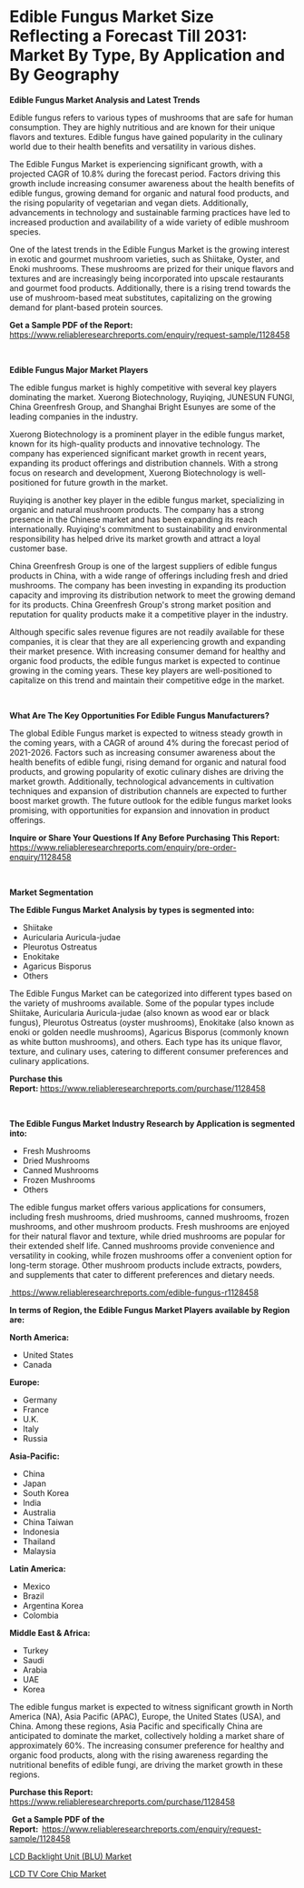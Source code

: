 <p><h1>Edible Fungus Market Size Reflecting a Forecast Till 2031: Market By Type, By Application and By Geography</h1></p><p><strong>Edible Fungus Market Analysis and Latest Trends</strong></p>
<p><p>Edible fungus refers to various types of mushrooms that are safe for human consumption. They are highly nutritious and are known for their unique flavors and textures. Edible fungus have gained popularity in the culinary world due to their health benefits and versatility in various dishes.</p><p>The Edible Fungus Market is experiencing significant growth, with a projected CAGR of 10.8% during the forecast period. Factors driving this growth include increasing consumer awareness about the health benefits of edible fungus, growing demand for organic and natural food products, and the rising popularity of vegetarian and vegan diets. Additionally, advancements in technology and sustainable farming practices have led to increased production and availability of a wide variety of edible mushroom species.</p><p>One of the latest trends in the Edible Fungus Market is the growing interest in exotic and gourmet mushroom varieties, such as Shiitake, Oyster, and Enoki mushrooms. These mushrooms are prized for their unique flavors and textures and are increasingly being incorporated into upscale restaurants and gourmet food products. Additionally, there is a rising trend towards the use of mushroom-based meat substitutes, capitalizing on the growing demand for plant-based protein sources.</p></p>
<p><strong>Get a Sample PDF of the Report:&nbsp;</strong> <a href="https://www.reliableresearchreports.com/enquiry/request-sample/1128458">https://www.reliableresearchreports.com/enquiry/request-sample/1128458</a></p>
<p>&nbsp;</p>
<p><strong>Edible Fungus Major Market Players</strong></p>
<p><p>The edible fungus market is highly competitive with several key players dominating the market. Xuerong Biotechnology, Ruyiqing, JUNESUN FUNGI, China Greenfresh Group, and Shanghai Bright Esunyes are some of the leading companies in the industry.</p><p>Xuerong Biotechnology is a prominent player in the edible fungus market, known for its high-quality products and innovative technology. The company has experienced significant market growth in recent years, expanding its product offerings and distribution channels. With a strong focus on research and development, Xuerong Biotechnology is well-positioned for future growth in the market.</p><p>Ruyiqing is another key player in the edible fungus market, specializing in organic and natural mushroom products. The company has a strong presence in the Chinese market and has been expanding its reach internationally. Ruyiqing's commitment to sustainability and environmental responsibility has helped drive its market growth and attract a loyal customer base.</p><p>China Greenfresh Group is one of the largest suppliers of edible fungus products in China, with a wide range of offerings including fresh and dried mushrooms. The company has been investing in expanding its production capacity and improving its distribution network to meet the growing demand for its products. China Greenfresh Group's strong market position and reputation for quality products make it a competitive player in the industry.</p><p>Although specific sales revenue figures are not readily available for these companies, it is clear that they are all experiencing growth and expanding their market presence. With increasing consumer demand for healthy and organic food products, the edible fungus market is expected to continue growing in the coming years. These key players are well-positioned to capitalize on this trend and maintain their competitive edge in the market.</p></p>
<p>&nbsp;</p>
<p><strong>What Are The Key Opportunities For Edible Fungus Manufacturers?</strong></p>
<p><p>The global Edible Fungus market is expected to witness steady growth in the coming years, with a CAGR of around 4% during the forecast period of 2021-2026. Factors such as increasing consumer awareness about the health benefits of edible fungi, rising demand for organic and natural food products, and growing popularity of exotic culinary dishes are driving the market growth. Additionally, technological advancements in cultivation techniques and expansion of distribution channels are expected to further boost market growth. The future outlook for the edible fungus market looks promising, with opportunities for expansion and innovation in product offerings.</p></p>
<p><strong>Inquire or Share Your Questions If Any Before Purchasing This Report:</strong> <a href="https://www.reliableresearchreports.com/enquiry/pre-order-enquiry/1128458">https://www.reliableresearchreports.com/enquiry/pre-order-enquiry/1128458</a></p>
<p>&nbsp;</p>
<p><strong>Market Segmentation</strong></p>
<p><strong>The Edible Fungus Market Analysis by types is segmented into:</strong></p>
<p><ul><li>Shiitake</li><li>Auricularia Auricula-judae</li><li>Pleurotus Ostreatus</li><li>Enokitake</li><li>Agaricus Bisporus</li><li>Others</li></ul></p>
<p><p>The Edible Fungus Market can be categorized into different types based on the variety of mushrooms available. Some of the popular types include Shiitake, Auricularia Auricula-judae (also known as wood ear or black fungus), Pleurotus Ostreatus (oyster mushrooms), Enokitake (also known as enoki or golden needle mushrooms), Agaricus Bisporus (commonly known as white button mushrooms), and others. Each type has its unique flavor, texture, and culinary uses, catering to different consumer preferences and culinary applications.</p></p>
<p><strong>Purchase this Report:&nbsp;</strong><a href="https://www.reliableresearchreports.com/purchase/1128458">https://www.reliableresearchreports.com/purchase/1128458</a></p>
<p>&nbsp;</p>
<p><strong>The Edible Fungus Market Industry Research by Application is segmented into:</strong></p>
<p><ul><li>Fresh Mushrooms</li><li>Dried Mushrooms</li><li>Canned Mushrooms</li><li>Frozen Mushrooms</li><li>Others</li></ul></p>
<p><p>The edible fungus market offers various applications for consumers, including fresh mushrooms, dried mushrooms, canned mushrooms, frozen mushrooms, and other mushroom products. Fresh mushrooms are enjoyed for their natural flavor and texture, while dried mushrooms are popular for their extended shelf life. Canned mushrooms provide convenience and versatility in cooking, while frozen mushrooms offer a convenient option for long-term storage. Other mushroom products include extracts, powders, and supplements that cater to different preferences and dietary needs.</p></p>
<p><a href="https://www.reliableresearchreports.com/edible-fungus-r1128458">&nbsp;https://www.reliableresearchreports.com/edible-fungus-r1128458</a></p>
<p><strong>In terms of Region, the Edible Fungus Market Players available by Region are:</strong></p>
<p>
    <p> <strong> North America: </strong>
        <ul>
            <li>United States</li>
            <li>Canada</li>
        </ul>
        </p> 
    <p> <strong> Europe: </strong>
        <ul>
            <li>Germany</li>
            <li>France</li>
            <li>U.K.</li>
            <li>Italy</li>
            <li>Russia</li>
        </ul>
        </p> 
    <p> <strong> Asia-Pacific: </strong>
        <ul>
            <li>China</li>
            <li>Japan</li>
            <li>South Korea</li>
            <li>India</li>
            <li>Australia</li>
            <li>China Taiwan</li>
            <li>Indonesia</li>
            <li>Thailand</li>
            <li>Malaysia</li>
        </ul>
        </p> 
    <p> <strong> Latin America: </strong>
        <ul>
            <li>Mexico</li>
            <li>Brazil</li>
            <li>Argentina Korea</li>
            <li>Colombia</li>
        </ul>
        </p> 
    <p> <strong> Middle East & Africa: </strong>
        <ul>
            <li>Turkey</li>
            <li>Saudi</li>
            <li>Arabia</li>
            <li>UAE</li>
            <li>Korea</li>
        </ul>
    </p>
    </p>
<p><p>The edible fungus market is expected to witness significant growth in North America (NA), Asia Pacific (APAC), Europe, the United States (USA), and China. Among these regions, Asia Pacific and specifically China are anticipated to dominate the market, collectively holding a market share of approximately 60%. The increasing consumer preference for healthy and organic food products, along with the rising awareness regarding the nutritional benefits of edible fungi, are driving the market growth in these regions.</p></p>
<p><strong>Purchase this Report: </strong><a href="https://www.reliableresearchreports.com/purchase/1128458">https://www.reliableresearchreports.com/purchase/1128458</a></p>
<p>&nbsp;<strong>Get a Sample PDF of the Report:&nbsp;&nbsp;</strong><a href="https://www.reliableresearchreports.com/enquiry/request-sample/1128458">https://www.reliableresearchreports.com/enquiry/request-sample/1128458</a></p>
<p><strong></strong></p>
<p><p><a href="https://github.com/jahid123ahm/Market-Research-Report-List-1/blob/main/lcd-backlight-unit-blu-market.md">LCD Backlight Unit (BLU) Market</a></p><p><a href="https://github.com/riwar777/Market-Research-Report-List-1/blob/main/lcd-tv-core-chip-market.md">LCD TV Core Chip Market</a></p></p>